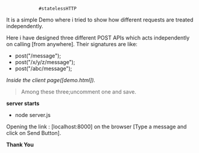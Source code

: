 

				#statelessHTTP

 It is a simple Demo where i tried to show how different requests are treated independently.

 Here i have designed three different POST APIs which acts independently on calling [from anywhere].
 Their signatures are like:
- post("/message");
- post("/x/y/z/message");
- post("/abc/message");

*Inside the client page([demo.html]).*
> <form action="/message" method="post">
> <form action="/x/y/z/message" method="post">
> <form action="/abc/message" method="post"> 
> Among these three;uncomment one  and save.


**server starts**
- node server.js

Opening the link : [localhost:8000] on the browser [Type a message and click on Send Button].

**Thank You**



